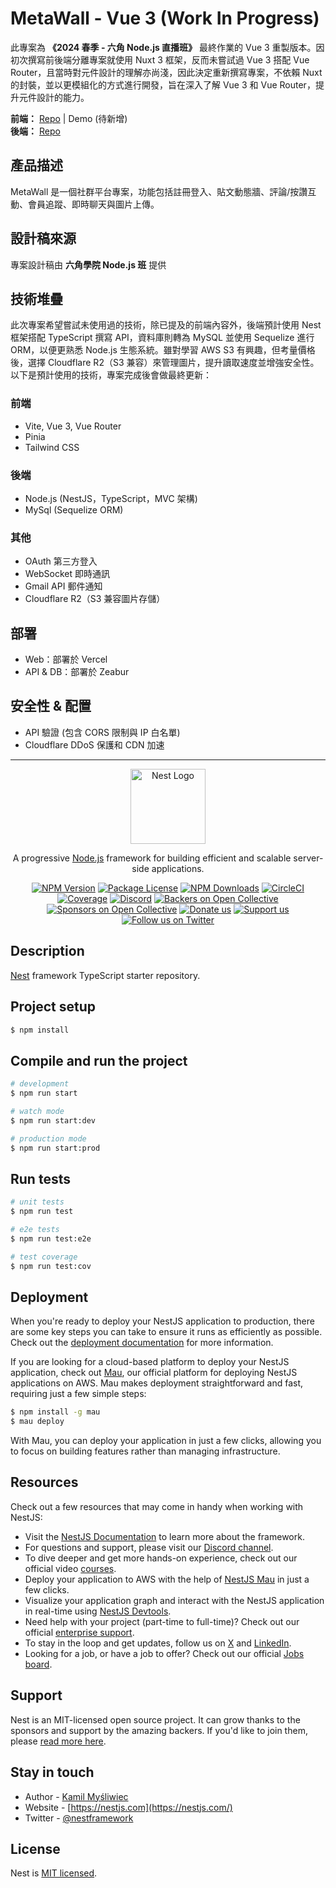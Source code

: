 # MetaWall - Vue 3 (Work In Progress)

此專案為 **《2024 春季 - 六角 Node.js 直播班》** 最終作業的 Vue 3 重製版本。因初次撰寫前後端分離專案就使用 Nuxt 3 框架，反而未嘗試過 Vue 3 搭配 Vue Router，且當時對元件設計的理解亦尚淺，因此決定重新撰寫專案，不依賴 Nuxt 的封裝，並以更模組化的方式進行開發，旨在深入了解 Vue 3 和 Vue Router，提升元件設計的能力。

**前端：** [Repo](https://github.com/shuantt/metawall-web-vue) | Demo (待新增)  
**後端：** [Repo](https://github.com/shuantt/metawall-api-nest)

## 產品描述

MetaWall 是一個社群平台專案，功能包括註冊登入、貼文動態牆、評論/按讚互動、會員追蹤、即時聊天與圖片上傳。

## 設計稿來源

專案設計稿由 **六角學院 Node.js 班** 提供

## 技術堆疊 

此次專案希望嘗試未使用過的技術，除已提及的前端內容外，後端預計使用 Nest 框架搭配 TypeScript 撰寫 API，資料庫則轉為 MySQL 並使用 Sequelize 進行 ORM，以便更熟悉 Node.js 生態系統。雖對學習 AWS S3 有興趣，但考量價格後，選擇 Cloudflare R2（S3 兼容）來管理圖片，提升讀取速度並增強安全性。以下是預計使用的技術，專案完成後會做最終更新：

### 前端
- Vite, Vue 3, Vue Router
- Pinia
- Tailwind CSS

### 後端
- Node.js (NestJS，TypeScript，MVC 架構)
- MySql (Sequelize ORM)

### 其他
- OAuth 第三方登入
- WebSocket 即時通訊
- Gmail API 郵件通知
- Cloudflare R2（S3 兼容圖片存儲）

## 部署
- Web：部署於 Vercel
- API & DB：部署於 Zeabur

## 安全性 & 配置
- API 驗證 (包含 CORS 限制與 IP 白名單)
- Cloudflare DDoS 保護和 CDN 加速

---

<p align="center">
  <a href="http://nestjs.com/" target="blank"><img src="https://nestjs.com/img/logo-small.svg" width="120" alt="Nest Logo" /></a>
</p>

[circleci-image]: https://img.shields.io/circleci/build/github/nestjs/nest/master?token=abc123def456
[circleci-url]: https://circleci.com/gh/nestjs/nest

  <p align="center">A progressive <a href="http://nodejs.org" target="_blank">Node.js</a> framework for building efficient and scalable server-side applications.</p>
    <p align="center">
<a href="https://www.npmjs.com/~nestjscore" target="_blank"><img src="https://img.shields.io/npm/v/@nestjs/core.svg" alt="NPM Version" /></a>
<a href="https://www.npmjs.com/~nestjscore" target="_blank"><img src="https://img.shields.io/npm/l/@nestjs/core.svg" alt="Package License" /></a>
<a href="https://www.npmjs.com/~nestjscore" target="_blank"><img src="https://img.shields.io/npm/dm/@nestjs/common.svg" alt="NPM Downloads" /></a>
<a href="https://circleci.com/gh/nestjs/nest" target="_blank"><img src="https://img.shields.io/circleci/build/github/nestjs/nest/master" alt="CircleCI" /></a>
<a href="https://coveralls.io/github/nestjs/nest?branch=master" target="_blank"><img src="https://coveralls.io/repos/github/nestjs/nest/badge.svg?branch=master#9" alt="Coverage" /></a>
<a href="https://discord.gg/G7Qnnhy" target="_blank"><img src="https://img.shields.io/badge/discord-online-brightgreen.svg" alt="Discord"/></a>
<a href="https://opencollective.com/nest#backer" target="_blank"><img src="https://opencollective.com/nest/backers/badge.svg" alt="Backers on Open Collective" /></a>
<a href="https://opencollective.com/nest#sponsor" target="_blank"><img src="https://opencollective.com/nest/sponsors/badge.svg" alt="Sponsors on Open Collective" /></a>
  <a href="https://paypal.me/kamilmysliwiec" target="_blank"><img src="https://img.shields.io/badge/Donate-PayPal-ff3f59.svg" alt="Donate us"/></a>
    <a href="https://opencollective.com/nest#sponsor"  target="_blank"><img src="https://img.shields.io/badge/Support%20us-Open%20Collective-41B883.svg" alt="Support us"></a>
  <a href="https://twitter.com/nestframework" target="_blank"><img src="https://img.shields.io/twitter/follow/nestframework.svg?style=social&label=Follow" alt="Follow us on Twitter"></a>
</p>
  <!--[![Backers on Open Collective](https://opencollective.com/nest/backers/badge.svg)](https://opencollective.com/nest#backer)
  [![Sponsors on Open Collective](https://opencollective.com/nest/sponsors/badge.svg)](https://opencollective.com/nest#sponsor)-->

## Description

[Nest](https://github.com/nestjs/nest) framework TypeScript starter repository.

## Project setup

```bash
$ npm install
```

## Compile and run the project

```bash
# development
$ npm run start

# watch mode
$ npm run start:dev

# production mode
$ npm run start:prod
```

## Run tests

```bash
# unit tests
$ npm run test

# e2e tests
$ npm run test:e2e

# test coverage
$ npm run test:cov
```

## Deployment

When you're ready to deploy your NestJS application to production, there are some key steps you can take to ensure it runs as efficiently as possible. Check out the [deployment documentation](https://docs.nestjs.com/deployment) for more information.

If you are looking for a cloud-based platform to deploy your NestJS application, check out [Mau](https://mau.nestjs.com), our official platform for deploying NestJS applications on AWS. Mau makes deployment straightforward and fast, requiring just a few simple steps:

```bash
$ npm install -g mau
$ mau deploy
```

With Mau, you can deploy your application in just a few clicks, allowing you to focus on building features rather than managing infrastructure.

## Resources

Check out a few resources that may come in handy when working with NestJS:

- Visit the [NestJS Documentation](https://docs.nestjs.com) to learn more about the framework.
- For questions and support, please visit our [Discord channel](https://discord.gg/G7Qnnhy).
- To dive deeper and get more hands-on experience, check out our official video [courses](https://courses.nestjs.com/).
- Deploy your application to AWS with the help of [NestJS Mau](https://mau.nestjs.com) in just a few clicks.
- Visualize your application graph and interact with the NestJS application in real-time using [NestJS Devtools](https://devtools.nestjs.com).
- Need help with your project (part-time to full-time)? Check out our official [enterprise support](https://enterprise.nestjs.com).
- To stay in the loop and get updates, follow us on [X](https://x.com/nestframework) and [LinkedIn](https://linkedin.com/company/nestjs).
- Looking for a job, or have a job to offer? Check out our official [Jobs board](https://jobs.nestjs.com).

## Support

Nest is an MIT-licensed open source project. It can grow thanks to the sponsors and support by the amazing backers. If you'd like to join them, please [read more here](https://docs.nestjs.com/support).

## Stay in touch

- Author - [Kamil Myśliwiec](https://twitter.com/kammysliwiec)
- Website - [https://nestjs.com](https://nestjs.com/)
- Twitter - [@nestframework](https://twitter.com/nestframework)

## License

Nest is [MIT licensed](https://github.com/nestjs/nest/blob/master/LICENSE).
